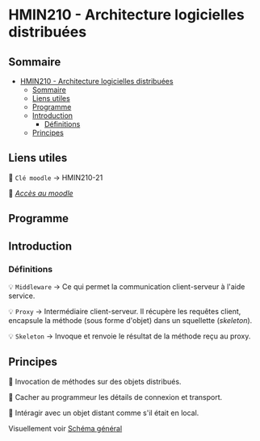 # HMIN210 - Architecture logicielles distribuées

## Sommaire

- [HMIN210 - Architecture logicielles distribuées](#hmin210---architecture-logicielles-distribuées)
	- [Sommaire](#sommaire)
	- [Liens utiles](#liens-utiles)
	- [Programme](#programme)
	- [Introduction](#introduction)
		- [Définitions](#définitions)
	- [Principes](#principes)

## Liens utiles

:key: `Clé moodle` &rarr; HMIN210-21

:link: [*Accès au moodle*](https://moodle.umontpellier.fr/course/view.php?id=5889 "Accèder au moodle")

## Programme

## Introduction

### Définitions

:bulb: `Middleware` &rarr; Ce qui permet la communication client-serveur à l'aide service.

:bulb: `Proxy` &rarr; Intermédiaire client-serveur. Il récupère les requêtes client, encapsule la méthode (sous forme d'objet) dans un squellette (*skeleton*).

:bulb: `Skeleton` &rarr; Invoque et renvoie le résultat de la méthode reçu au proxy.

## Principes

:triangular_flag_on_post: Invocation de méthodes sur des objets distribués.

:triangular_flag_on_post: Cacher au programmeur les détails de connexion et transport.

:triangular_flag_on_post: Intéragir avec un objet distant comme s'il était en local.

Visuellement voir [Schéma général](https://github.com/DocAmaroo/M1Aigle/tree/master/s2/HMIN210/cours/coursRMI.pdf)